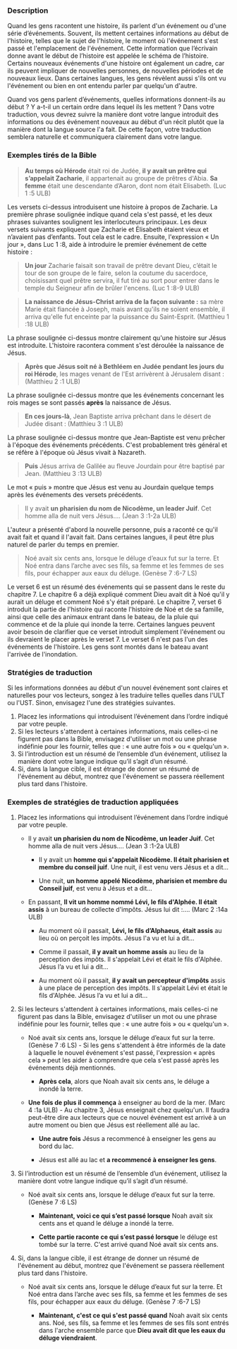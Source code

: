 
### Description

Quand les gens racontent une histoire, ils parlent d'un événement ou d'une série d’événements. Souvent, ils mettent certaines informations au début de l'histoire, telles que le sujet de l'histoire, le moment où l'événement s'est passé et l'emplacement de l'événement. Cette information que l’écrivain donne avant le début de l’histoire est appelée le schéma de l’histoire. Certains nouveaux événements d'une histoire ont également un cadre, car ils peuvent impliquer de nouvelles personnes, de nouvelles périodes et de nouveaux lieux. Dans certaines langues, les gens révèlent aussi s'ils ont vu l'événement ou bien en ont entendu parler par quelqu'un d'autre.

Quand vos gens parlent d’événements, quelles informations donnent-ils au début ? Y a-t-il un certain ordre dans lequel ils les mettent ? Dans votre traduction, vous devrez suivre la manière dont votre langue introduit des informations ou des événement nouveaux au début d'un récit plutôt que la manière dont la langue source l'a fait. De cette façon, votre traduction semblera naturelle et communiquera clairement dans votre langue.


### Exemples tirés de la Bible

>**Au temps où Hérode** était roi de Judée, **il y avait un prêtre qui s’appelait Zacharie**, il appartenait au groupe de prêtres d'Abia. **Sa femme** était une descendante d’Aaron, dont nom était Elisabeth. (Luc 1 :5 ULB)

Les versets ci-dessus introduisent une histoire à propos de Zacharie. La première phrase soulignée indique quand cela s'est passé, et les deux phrases suivantes soulignent les interlocuteurs principaux. Les deux versets suivants expliquent que Zacharie et Élisabeth étaient vieux et n’avaient pas d’enfants. Tout cela est le cadre. Ensuite, l'expression « Un jour », dans Luc 1 :8, aide à introduire le premier événement de cette histoire :

>**Un jour** Zacharie faisait son travail de prêtre devant Dieu, c’était le tour de son groupe de le faire, selon la coutume du sacerdoce, choisissant quel prêtre servira, il fut tiré au sort pour entrer dans le temple du Seigneur afin de brûler l'encens. (Luc 1 :8-9 ULB)

>**La naissance de Jésus-Christ arriva de la façon suivante :** sa mère Marie était fiancée à Joseph, mais avant qu'ils ne soient ensemble, il arriva qu'elle fut enceinte par la puissance du Saint-Esprit. (Matthieu 1 :18 ULB)

La phrase soulignée ci-dessus montre clairement qu'une histoire sur Jésus est introduite. L'histoire racontera comment s'est déroulée la naissance de Jésus.

>**Après que Jésus soit né à Bethléem en Judée pendant les jours du roi Hérode**, les mages venant de l'Est arrivèrent à Jérusalem disant : (Matthieu 2 :1 ULB)

La phrase soulignée ci-dessus montre que les événements concernant les rois mages se sont passés **après** la naissance de Jésus.

>**En ces jours-là**, Jean Baptiste arriva prêchant dans le désert de Judée disant : (Matthieu 3 :1 ULB)

La phrase soulignée ci-dessus montre que Jean-Baptiste est venu prêcher à l'époque des événements précédents. C'est probablement très général et se réfère à l'époque où Jésus vivait à Nazareth.

>**Puis** Jésus arriva de Galilée au fleuve Jourdain pour être baptisé par Jean. (Matthieu 3 :13 ULB)

Le mot « puis » montre que Jésus est venu au Jourdain quelque temps après les événements des versets précédents.

>Il y avait **un pharisien du nom de Nicodème, un leader Juif**. Cet homme alla de nuit vers Jésus…. (Jean 3 :1-2a ULB)

L'auteur a présenté d'abord la nouvelle personne, puis a raconté ce qu'il avait fait et quand il l'avait fait. Dans certaines langues, il peut être plus naturel de parler du temps en premier.

>Noé avait six cents ans, lorsque le déluge d’eaux fut sur la terre. Et Noé entra dans l’arche avec ses fils, sa femme et les femmes de ses fils, pour échapper aux eaux du déluge. (Genèse 7 :6-7 LS)

Le verset 6 est un résumé des événements qui se passent dans le reste du chapitre 7. Le chapitre 6 a déjà expliqué comment Dieu avait dit à Noé qu'il y aurait un déluge et comment Noé s'y était préparé. Le chapitre 7, verset 6 introduit la partie de l'histoire qui raconte l'histoire de Noé et de sa famille, ainsi que celle des animaux entrant dans le bateau, de la pluie qui commence et de la pluie qui inonde la terre. Certaines langues peuvent avoir besoin de clarifier que ce verset introduit simplement l'événement ou ils devraient le placer après le verset 7. Le verset 6 n'est pas l'un des événements de l'histoire. Les gens sont montés dans le bateau avant l'arrivée de l'inondation.


### Stratégies de traduction

Si les informations données au début d'un nouvel événement sont claires et naturelles pour vos lecteurs, songez à les traduire telles quelles dans l'ULT ou l'UST. Sinon, envisagez l'une des stratégies suivantes.

1. Placez les informations qui introduisent l’événement dans l’ordre indiqué par votre peuple.
1. Si les lecteurs s'attendent à certaines informations, mais celles-ci ne figurent pas dans la Bible, envisagez d'utiliser un mot ou une phrase indéfinie pour les fournir, telles que : « une autre fois » ou « quelqu'un ».
1. Si l’introduction est un résumé de l’ensemble d’un événement, utilisez la manière dont votre langue indique qu’il s’agit d’un résumé.
1. Si, dans la langue cible, il est étrange de donner un résumé de l'événement au début, montrez que l'événement se passera réellement plus tard dans l'histoire.


### Exemples de stratégies de traduction appliquées

1. Placez les informations qui introduisent l’événement dans l’ordre indiqué par votre peuple.

    * ll y avait **un pharisien du nom de Nicodème, un leader Juif**. Cet homme alla de nuit vers Jésus…. (Jean 3 :1-2a ULB)

        * Il y avait un **homme qui s'appelait Nicodème. Il était pharisien et membre du conseil juif**. Une nuit, il est venu vers Jésus et a dit…

        * Une nuit, **un homme appelé Nicodème, pharisien et membre du Conseil juif**, est venu à Jésus et a dit…

    * En passant, **Il vit un homme nommé Lévi, le fils d'Alphée. Il était assis** à un bureau de collecte d'impôts. Jésus lui dit :…. (Marc 2 :14a ULB)

        * Au moment où il passait, **Lévi, le fils d’Alphaeus, était assis** au lieu où on perçoit les impôts. Jésus l'a vu et lui a dit…

        * Comme il passait, **il y avait un homme assis** au lieu de la perception des impôts. Il s'appelait Lévi et était le fils d'Alphée. Jésus l’a vu et lui a dit…

        * Au moment où il passait, **il y avait un percepteur d'impôts** assis à une place de perception des impôts. Il s'appelait Lévi et était le fils d'Alphée. Jésus l’a vu et lui a dit…

1. Si les lecteurs s'attendent à certaines informations, mais celles-ci ne figurent pas dans la Bible, envisagez d'utiliser un mot ou une phrase indéfinie pour les fournir, telles que : « une autre fois » ou « quelqu'un ».

    * Noé avait six cents ans, lorsque le déluge d’eaux fut sur la terre. (Genèse 7 :6 LS) - Si les gens s'attendent à être informés de la date à laquelle le nouvel événement s'est passé, l'expression « après cela » peut les aider à comprendre que cela s'est passé après les événements déjà mentionnés.

        *  **Après cela**, alors que Noah avait six cents ans, le déluge a inondé la terre.

    * **Une fois de plus il commença** à enseigner au bord de la mer. (Marc 4 :1a ULB) - Au chapitre 3, Jésus enseignait chez quelqu'un. Il faudra peut-être dire aux lecteurs que ce nouvel événement est arrivé à un autre moment ou bien que Jésus est réellement allé au lac.

        * **Une autre fois** Jésus a recommencé à enseigner les gens au bord du lac.

        * Jésus est allé au lac et **a recommencé à enseigner les gens**.

1. Si l’introduction est un résumé de l’ensemble d’un événement, utilisez la manière dont votre langue indique qu’il s’agit d’un résumé.

    * Noé avait six cents ans, lorsque le déluge d’eaux fut sur la terre. (Genèse 7 :6 LS)

        * **Maintenant, voici ce qui s’est passé lorsque** Noah avait six cents ans et quand le déluge a inondé la terre.

        * **Cette partie raconte ce qui s’est passé lorsque** le déluge est tombé sur la terre. C'est arrivé quand Noé avait six cents ans.

1. Si, dans la langue cible, il est étrange de donner un résumé de l'événement au début, montrez que l'événement se passera réellement plus tard dans l'histoire.

    * Noé avait six cents ans, lorsque le déluge d’eaux fut sur la terre. Et Noé entra dans l’arche avec ses fils, sa femme et les femmes de ses fils, pour échapper aux eaux du déluge. (Genèse 7 :6-7 LS)

        * **Maintenant, c'est ce qui s'est passé quand** Noah avait six cents ans. Noé, ses fils, sa femme et les femmes de ses fils sont entrés dans l'arche ensemble parce que **Dieu avait dit que les eaux du déluge viendraient**.
